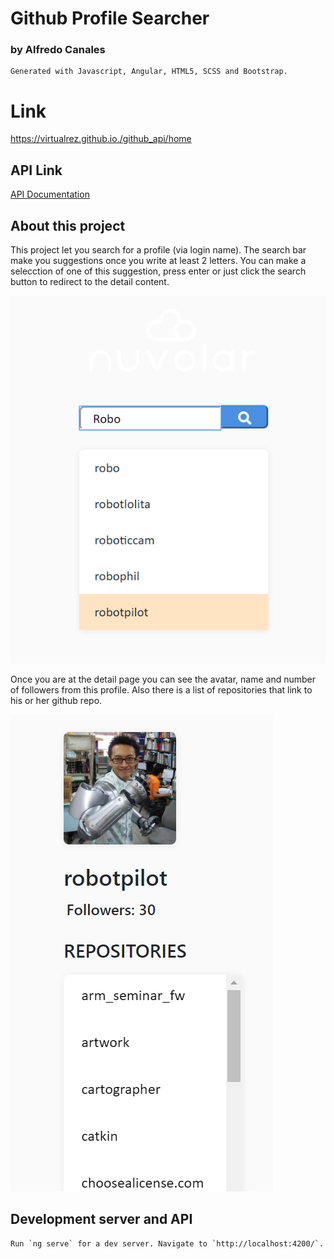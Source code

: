 #  Github Profile Searcher
### by Alfredo Canales
```
Generated with Javascript, Angular, HTML5, SCSS and Bootstrap.
```
# Link
https://virtualrez.github.io./github_api/home

## API Link
[API Documentation](https://developer.github.com/v3/)

## About this project
This project let you search for a profile (via login name).
The search bar make you suggestions once you write at least 2 letters.
You can make a selecction of one of this suggestion, press enter or just click the search button to redirect to the detail content.

<img src="/src/assets/home_readme.png"></img>

Once you are at the detail page you can see the avatar, name and number of followers from this profile.
Also there is a list of repositories that link to his or her github repo.

<img src="/src/assets/detail_readme.png"></img>

## Development server and API
```
Run `ng serve` for a dev server. Navigate to `http://localhost:4200/`.
```
